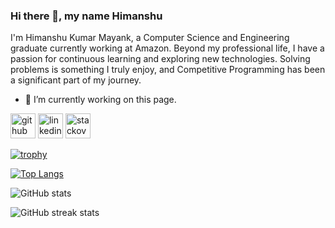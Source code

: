 ### Hi there 👋, my name Himanshu
 I'm Himanshu Kumar Mayank, a Computer Science and Engineering graduate currently working at Amazon. Beyond my professional life, I have a passion for continuous learning and exploring new technologies. Solving problems is something I truly enjoy, and Competitive Programming has been a significant part of my journey.

- 🔭 I’m currently working on this page. 


[<img src='https://cdn.jsdelivr.net/npm/simple-icons@3.0.1/icons/github.svg' alt='github' height='40'>](https://github.com/himanshu81023)  [<img src='https://cdn.jsdelivr.net/npm/simple-icons@3.0.1/icons/linkedin.svg' alt='linkedin' height='40'>](https://www.linkedin.com/in/himanshu-kumar-mayank-6411291a4/)  [<img src='https://cdn.jsdelivr.net/npm/simple-icons@3.0.1/icons/stackoverflow.svg' alt='stackoverflow' height='40'>](https://stackoverflow.com/users/https://stackoverflow.com/users/23306888/himanshu)  

[![trophy](https://github-profile-trophy.vercel.app/?username=himanshu81023)](https://github.com/ryo-ma/github-profile-trophy)

[![Top Langs](https://github-readme-stats.vercel.app/api/top-langs/?username=himanshu81023)](https://github.com/anuraghazra/github-readme-stats)

![GitHub stats](https://github-readme-stats.vercel.app/api?username=himanshu81023&show_icons=true&count_private=true)  

![GitHub streak stats](https://streak-stats.demolab.com/?user=himanshu81023)  

